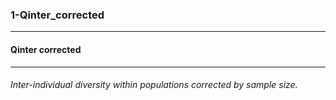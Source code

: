 ### 1-Qinter_corrected



------
#### Qinter corrected



------
###### Inter-individual diversity within populations corrected by sample size.
